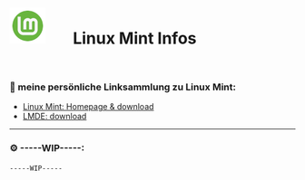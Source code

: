 # ![](https://github.com/Michellesdreamplace/Linux_Infos/blob/main/pix/icons_64x64/LinuxMint.png)⠀ ⠀Linux Mint Infos
 ⠀ ⠀ ⠀ ⠀ ⠀ ⠀ 
 ⠀ ⠀ ⠀ ⠀ ⠀ ⠀ 
### 🔗 meine persönliche Linksammlung zu Linux Mint:
- [Linux Mint: Homepage & download](https://www.linuxmint.com/)
- [LMDE: download](https://www.linuxmint.com/download_lmde.php)
 ⠀ ⠀ ⠀ ⠀ ⠀ ⠀ 
 ⠀ ⠀ ⠀ ⠀ ⠀ ⠀
______________________________________________________________________________________________________
### ⚙️ -----WIP-----:
```
-----WIP-----
```
 ⠀ ⠀ ⠀ ⠀ ⠀
